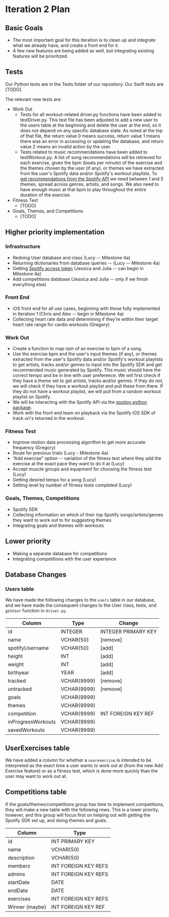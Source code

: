 Iteration 2 Plan
================

Basic Goals
-----------

*   The most important goal for this iteration is to clean up and integrate what we already have, and create a front end for it.
*   A few new features are being added as well, but integrating existing features will be prioritized.


Tests
-----

Our Python tests are in the Tests folder of our repository. Our Swift tests are [TODO].

The relevant new tests are:

* Work Out
	* Tests for all workout-related driver.py functions have been added to testDriver.py. This test file
	has been adjusted to add a new user to the users table at the beginning and delete the user at the
	end, so it does not depend on any specific database state. As noted at the top of that file, the return
	value 0 means success, return value 1 means there was an error in accessing or updating the database,
	and return value 2 means an invalid action by the user.
	* Tests related to music recommendations have been added to testWorkout.py. A list of song recommendations
	will be retrieved for each exercise, given the bpm (beats per minute) of the exercise and the themes chosen
	by the user (if any), or themes we have extracted from the user's Spotify data and/or Spotify's workout playlists.
	To [get recommendations from the Spotify API](https://developer.spotify.com/web-api/get-recommendations/) we need
	between 1 and 5 themes, spread across genres, artists, and songs. We also need to have enough music at that bpm to play
	throughout the entire duration of the exercise.
* Fitness Test
	* [TODO]
* Goals, Themes, and Competitions
	* [TODO]


Higher priority implementation
------------------------------

### Infrastructure

*   Redoing User database and class (Lucy -- Milestone 4a)
*   Returning dictionaries from database queries -- (Lucy -- Milestone 4a)
*   Getting [Spotify access token](https://www.google.com/url?q=https://developer.spotify.com/web-api/authorization-guide/&sa=D&ust=1519334535014000&usg=AFQjCNGqFfJiDSSWEdY0BWoMqHAZHrztxQ) (Jessica and Julia -- can begin in Milestone 4a)
*   Add competitions database (Jessica and Julia -- only if we finish everything else)

### Front End

*   iOS front end for all use cases, beginning with those fully implemented in Iteration 1 (Chris and Alex -- begin in Milestone 4a)
*   Collecting heart rate data and determining if they’re within their target heart rate range for cardio workouts (Gregory)


### Work Out
* Create a function to map rpm of an exercise to bpm of a song.
* Use the exercise bpm and the user's input themes (if any), or themes extracted from the user's Spotify data
 and/or Spotify's workout playlists to get artists, tracks and/or genres to input into the Spotify SDK and get recommended music generated by Spotify. This music should have the correct tempo and be in line with user preference.  We will first check if they have a theme set to get artists, tracks and/or genres. If they do not, we will check if they have a workout playlist and pull these from there. If they do not have a workout playlist, we will pull from a random workout playlist on Spotify.
* We will be interacting with the Spotify API via the [spotipy python package](https://github.com/plamere/spotipy).
* Work with the front end team on playback via the Spotify iOS SDK of track uri's returned in the workout.

### Fitness Test

*   Improve motion data processing algorithm to get more accurate frequency (Gregory)
*   Route for previous trials (Lucy - Milestone 4a)
*   “Add exercise” option -- variation of the fitness test where they add the exercise at the exact pace they want to do it at (Lucy)
*   Accept muscle groups and equipment for choosing the fitness test (Lucy)
*   Getting desired tempo for a song (Lucy)
*   Setting level by number of fitness tests completed (Lucy)

### Goals, Themes, Competitions

*   Spotify SDK
*   Collecting information on which of their top Spotify songs/artists/genres they want to work out to for suggesting themes
*   Integrating goals and themes with workouts

Lower priority
--------------

*   Making a separate database for competitions
*   Integrating competitions with the user experience

Database Changes
----------------

### Users table

We have made the following changes to the `users` table in our database, and we have made the consequent changes to the User class, tests, and `getUser` function in `driver.py`

| Column             | Type        | Change              |
| ------------------ |------------ | --------------------|
| id                 | INTEGER     | INTEGER PRIMARY KEY |
| name               | VCHAR(50)   | \[remove\]          |
| spotifyUsername    | VCHAR(50)   | \[add\]             |
| height             | INT         | \[add\]             |
| weight             | INT         | \[add\]             |
| birthyear          | YEAR        | \[add\]             |
| tracked            | VCHAR(9999) | \[remove\]          |
| untracked          | VCHAR(9999) | \[remove\]          |
| goals              | VCHAR(9999) |                     |
| themes             | VCHAR(9999) |                     |
| competition        | VCHAR(9999) | INT FOREIGN KEY REF |
| inProgressWorkouts | VCHAR(9999) |                     |
| savedWorkouts      | VCHAR(9999) |                     |

UserExercises table
-------------------

We have added a column for whether a `userexercise` is intended to be interpreted as the exact time a user wants to work out at (from the new Add Exercise feature) or as a fitness test, which is done more quickly than the user may want to work out at.

Competitions table
------------------

If the goals/themes/competitions group has time to implement competitions, they will make a new table with the following rows. This is a lower priority, however, and this group will focus first on helping out with getting the Spotify SDK set up, and doing themes and goals.

| Column              | Type                 |
| ------------------- | -------------------- |
| id                  | INT PRIMARY KEY      |
| name                | VCHAR(50)            |
| description         | VCHAR(50)            |
| members             | INT FOREIGN KEY REFS |
| admins              | INT FOREIGN KEY REFS |
| startDate           | DATE                 |
| endDate             | DATE                 |
| exercises           | INT FOREIGN KEY REFS |
| Winner (maybe)      | INT FOREIGN KEY REF  |
